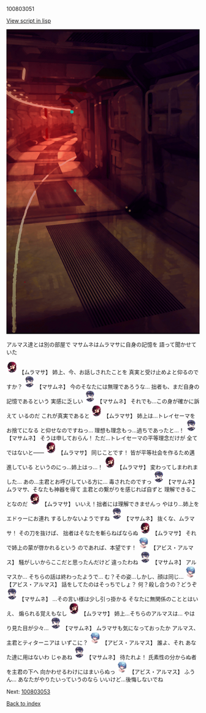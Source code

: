 100803051

[View script in lisp](../scripts/100803051.txt)

![red_corridor.png](../images/backgrounds/red_corridor.png)

アルマス達とは別の部屋で
マサムネはムラマサに自身の記憶を
語って聞かせていた

<img src="../images/units/3102511.png" alt="3102511.png" height="34"/>
【ムラマサ】
姉上、今、お話しされたことを
真実と受け止めよと仰るのですか？

<img src="../images/units/3100111.png" alt="3100111.png" height="34"/>
【マサムネ】
今のそなたには無理であろうな…
拙者も、まだ自身の記憶であるという
実感に乏しい

<img src="../images/units/3100111.png" alt="3100111.png" height="34"/>
【マサムネ】
それでも…この身が確かに訴えて
いるのだ
これが真実であると

<img src="../images/units/3102511.png" alt="3102511.png" height="34"/>
【ムラマサ】
姉上は…トレイセーマをお捨てになる
と仰せなのですねっ…
理想も理念もっ…過ちであったと…！

<img src="../images/units/3100111.png" alt="3100111.png" height="34"/>
【マサムネ】
そうは申しておらん！
ただ…トレイセーマの平等理念だけが
全てではないと――

<img src="../images/units/3102511.png" alt="3102511.png" height="34"/>
【ムラマサ】
同じことです！
皆が平等社会を作るため邁進している
というのにっ…姉上はっ…！

<img src="../images/units/3102511.png" alt="3102511.png" height="34"/>
【ムラマサ】
変わってしまわれました…
あの…主君とお呼びしている方に…
毒されたのですっ

<img src="../images/units/3100111.png" alt="3100111.png" height="34"/>
【マサムネ】
ムラマサ、そなたも神器を得て
主君との繋がりを感じれば自ずと
理解できることなのだ

<img src="../images/units/3102511.png" alt="3102511.png" height="34"/>
【ムラマサ】
いいえ！拙者には理解できませんっ
やはり…姉上をエドゥーにお連れ
するしかないようですね

<img src="../images/units/3100111.png" alt="3100111.png" height="34"/>
【マサムネ】
抜くな、ムラマサ！
その刀を抜けば、
拙者はそなたを斬らねばならぬ

<img src="../images/units/3102511.png" alt="3102511.png" height="34"/>
【ムラマサ】
それで姉上の蒙が啓かれるという
のであれば、本望です！

<img src="../images/units/3840001.png" alt="3840001.png" height="34"/>
【アビス・アルマス】
騒がしいからここだと思ったんだけど
違ったわね

<img src="../images/units/3100111.png" alt="3100111.png" height="34"/>
【マサムネ】
アルマスか…
そちらの話は終わったようで…
む？その姿…しかし、顔は同じ…

<img src="../images/units/3840001.png" alt="3840001.png" height="34"/>
【アビス・アルマス】
話をしてたのはそっちでしょ？
何？殺し合うの？どうぞ

<img src="../images/units/3100111.png" alt="3100111.png" height="34"/>
【マサムネ】
…その言い様は少し引っ掛かる
そなたに無関係のこととはいえ、
煽られる覚えもなし

<img src="../images/units/3102511.png" alt="3102511.png" height="34"/>
【ムラマサ】
姉上…そちらのアルマスは…
やはり見た目が少々…

<img src="../images/units/3100111.png" alt="3100111.png" height="34"/>
【マサムネ】
ムラマサも気になっておったか
アルマス、主君とティターニアは
いずこに？

<img src="../images/units/3840001.png" alt="3840001.png" height="34"/>
【アビス・アルマス】
誰よ、それ
あなた達に用はないわ
じゃあね

<img src="../images/units/3100111.png" alt="3100111.png" height="34"/>
【マサムネ】
待たれよ！
氏素性の分からぬ者を主君の下へ
向かわせるわけにはまいらぬっ

<img src="../images/units/3840001.png" alt="3840001.png" height="34"/>
【アビス・アルマス】
ふうん…
あなたがやりたいっていうのなら
いいけど…後悔しないでね

Next: [100803053](100803053.md)

[Back to index](index.md)
